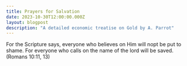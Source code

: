 ```yaml
---
title: Prayers for Salvation
date: 2023-10-30T12:00:00.000Z
layout: blogpost
description: "A detailed economic treatise on Gold by A. Parrot"
---
```


For the Scripture says, everyone who believes on Him will nopt be put to shame. For everyone who calls on the name of the lord will be saved. (Romans 10:11, 13)